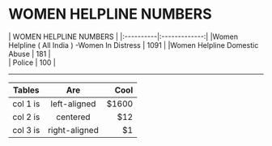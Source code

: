 # WOMEN HELPLINE NUMBERS

|  WOMEN HELPLINE NUMBERS  | 
|:----------|:-------------:|
|Women Helpline ( All India ) -Women In Distress |  1091 | 
|Women Helpline Domestic Abuse |    181  |  
| Police | 	100 |  




--- 
| Tables   |      Are      |  Cool |
|----------|:-------------:|------:|
| col 1 is |  left-aligned | $1600 |
| col 2 is |    centered   |   $12 |
| col 3 is | right-aligned |    $1 |
